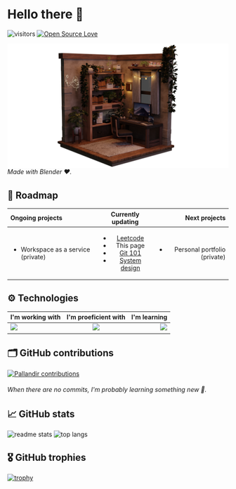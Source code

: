 # Hello there 👋

![visitors](https://visitor-badge.laobi.icu/badge?page_id=pallandir)
[![Open Source Love](https://badges.frapsoft.com/os/v1/open-source.svg?v=102)](https://github.com/ellerbrock/open-source-badge/)

<img align="right" src="./room.png"/>

###### Made with Blender ❤️.

## 🧪 Roadmap

| Ongoing projects                                   |                                                                                                                 Currently updating                                                                                                                 |                                                                                                         Next projects |
| :------------------------------------------------- | :------------------------------------------------------------------------------------------------------------------------------------------------------------------------------------------------------------------------------------------------: | --------------------------------------------------------------------------------------------------------------------: |
| <ul><li>Workspace as a service (private)</li></ul> | <ul><li><a href="https://github.com/pallandir/leetcode">Leetcode</a></li><li>This page</li><li><a href="https://github.com/pallandir/git_101">Git 101</a></li><li><a href="https://github.com/pallandir/system-design">System design</a></li></ul> | <ul><li>Personal portfolio (private)</li></ul> |

<!-- ## 📝 Sharing -->

<!-- ### Tech news -->

## ⚙️ Technologies

| I'm working with                                                                                                                                                           |                      I'm proeficient with                      |                                                                 I'm learning |
| :------------------------------------------------------------------------------------------------------------------------------------------------------------------------- | :------------------------------------------------------------: | ---------------------------------------------------------------------------: |
| <img src="https://skillicons.dev/icons?i=vue,vuetify,pinia,html,css,javascript,typescript,vscode,github,figma,git,python,firebase,postgres,mysql,fastapi,gcp&perline=9" /> | <img src="https://skillicons.dev/icons?i=kubernetes,docker" /> | <img src="https://skillicons.dev/icons?i=golang,rust,terraform,aws,azure" /> |

## 🗂️ GitHub contributions

<a href="#"><img alt="Pallandir contributions" src="https://github-readme-activity-graph.vercel.app/graph/?username=pallandir&bg_color=1F222E&color=52B983&line=52B983&point=FFFFFF&hide_border=true" /></a>

###### When there are no commits, I'm probably learning something new 🤭.

## 📈 GitHub stats

  <img width=350 src="https://github-readme-stats-salesp07.vercel.app/api?username=pallandir&count_private=true&show_icons=true&theme=react&rank_icon=github&border_radius=10" alt="readme stats" />

  <img width=350 src="https://github-readme-stats-salesp07.vercel.app/api/top-langs/?username=pallandir&hide=HTML&langs_count=8&layout=compact&theme=react&border_radius=10&size_weight=0.5&count_weight=0.5&exclude_repo=github-readme-stats" alt="top langs" />

## 🎖️ GitHub trophies

[![trophy](https://github-profile-trophy.vercel.app/?username=pallandir&theme=nord&column=7)](https://github.com/ryo-ma/github-profile-trophy)
